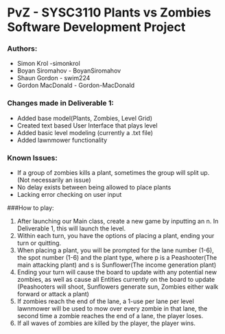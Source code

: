 # PvZ - SYSC3110 Plants vs Zombies Software Development Project

### Authors:
- Simon Krol -simonkrol
- Boyan Siromahov - BoyanSiromahov
- Shaun Gordon - swim224
- Gordon MacDonald - Gordon-MacDonald

### Changes made in Deliverable 1:
- Added base model(Plants, Zombies, Level Grid)
- Created text based User Interface that plays level
- Added basic level modeling (currently a .txt file)
- Added lawnmower functionality


### Known Issues:
- If a group of zombies kills a plant, sometimes the group will split up. (Not necessarily an issue)
- No delay exists between being allowed to place plants
- Lacking error checking on user input

###How to play:
1. After launching our Main class, create a new game by inputting an n. In Deliverable 1, this will launch the level.
2. Within each turn, you have the options of placing a plant, ending your turn or quitting.
3. When placing a plant, you will be prompted for the lane number (1-6), the spot number (1-6) and the plant type, where p is a Peashooter(The main attacking plant) and s is Sunflower(The income generation plant)
4. Ending your turn will cause the board to update with any potential new zombies, as well as cause all Entities currently on the board to update (Peashooters will shoot, Sunflowers generate sun, Zombies either walk forward or attack a plant)
5. If zombies reach the end of the lane, a 1-use per lane per level lawnmower will be used to mow over every zombie in that lane, the second time a zombie reaches the end of a lane, the player loses.
6. If all waves of zombies are killed by the player, the player wins.